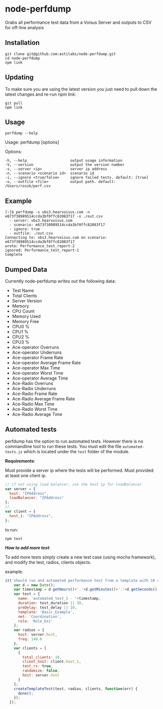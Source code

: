 node-perfdump
=============

Grabs all performance test data from a Voisus Server and outputs to CSV for off-line analysis


## Installation

```
git clone git@github.com:astilabs/node-perfdump.git
cd node-perfdump
npm link
```

## Updating
To make sure you are using the latest version you just need to pull down the latest changes and re-run npm link:
```
git pull
npm link
```

## Usage

```
perfdump --help
```
  Usage: perfdump [options]

  Options:

    -h, --help                    output usage information
    -V, --version                 output the version number
    -s, --server <ip>             server ip address
    -n, --scenario <scenario id>  scenario id
    -i, --ignore <true/false>     ignore failed tests. default: [true]
    -o, --outfile <file>          output path. default: /Users/rossk/perf.csv


## Example
```
[~]$ perfdump -s vbs3.hearvoisus.com -n e673f38989514ccda3bf0ffc82083f17 -o ./out.csv
  - server: vbs3.hearvoisus.com
  - scenario: e673f38989514ccda3bf0ffc82083f17
  - ignore: true
  - outfile: ./out.csv
Connecting to: vbs3.hearvoisus.com on scenario: e673f38989514ccda3bf0ffc82083f17
wrote: Performance_test_report-2
ignored: Performance_test_report-1
Complete
```

## Dumped Data

Currently node-perfdump writes out the following data:

* Test Name
* Total Clients
* Server Version
* Memory
* CPU Count
* Memory Used
* Memory Free
* CPU0 %
* CPU1 %
* CPU2 %
* CPU3 %
* Ace-operator Overruns
* Ace-operator Underruns
* Ace-operator Frame Rate
* Ace-operator Average Frame Rate
* Ace-operator Max Time
* Ace-operator Worst Time
* Ace-operator Average Time
* Ace-Radio Overruns
* Ace-Radio Underruns
* Ace-Radio Frame Rate
* Ace-Radio Average Frame Rate
* Ace-Radio Max Time
* Ace-Radio Worst Time
* Ace-Radio Average Time

## Automated tests

perfdump has the option to run automated tests. However there is no commandline tool to run these tests. You must edit the file `automated-tests.js` which is located under the `test` folder of the module. 

__Requirements__:

Must provide a server ip where the tests will be performed. Must provided at least one client ip.

```javascript
// if not using load balancer, use the host ip for loadBalancer
var server = {
  host: "IPAddress",
  loadBalancer: "IPAddress"
};
//
var client = {
  host_1: "IPAddress",
};
```

to run:

```
npm test
```

___How to add more test___:

To add more tests simply create a new test case (using mocha framework), and modify the test, radios, clients objects.

example:

```javascript
it('should run and automated performance test from a template with 10 clients', function(done) {
    var d = new Date();
    var timestamp = d.getHours()+'.'+d.getMinutes()+'.'+d.getSeconds();
    var test = {
      name: 'automated_test_1 - '+timestamp,
      duration: test_duration || 30,
      preDelay: test_delay || 10,
      template: 'Basic_Example',
      net: 'Coordination',
      role: 'Role_Ex1'
    };
    var radios = {
      host: server.host,
      freq: 140.6
    };
    var clients = [
      {
        total_clients: 10,
        client_host: client.host_1,
        test_rx: true,
        randomize: false,
        host: server.host
      }
    ];
    createTemplateTest(test, radios, clients, function(err) {
      done();
    });
  });
```

